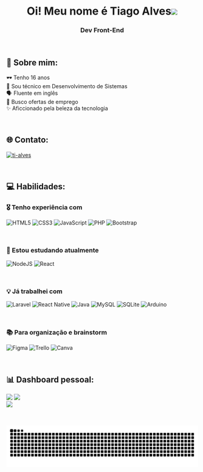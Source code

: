 <h1 align="center">Oi! Meu nome é Tiago Alves<img src="https://raw.githubusercontent.com/iampavangandhi/iampavangandhi/master/gifs/Hi.gif" width="30"></h1>
<h3 align="center">Dev Front-End</h3>

<br>

## 💫 Sobre mim:
🕶️ Tenho 16 anos
<br>
📑 Sou técnico em Desenvolvimento de Sistemas
<br>
🗣️ Fluente em inglês
<br>
🔎 Busco ofertas de emprego
<br>
✨ Aficcionado pela beleza da tecnologia

<br>

## 🌐 Contato:
<!-- [![Instagram](https://img.shields.io/badge/Instagram-%23E4405F.svg?logo=Instagram&logoColor=white)](https://instagram.com/tchaguwu) 
[![LinkedIn](https://img.shields.io/badge/LinkedIn-%230077B5.svg?logo=linkedin&logoColor=white)](https://linkedin.com/in/ti-alves) -->
<p align="left">
  <a href="https://linkedin.com/in/ti-alves" target="blank">
    <img align="center" src="https://raw.githubusercontent.com/rahuldkjain/github-profile-readme-generator/master/src/images/icons/Social/linked-in-alt.svg" alt="ti-alves" height="30" width="40" />
  </a>
</p>

<br>

## 💻 Habilidades: 
### 🎖️ Tenho experiência com
![HTML5](https://img.shields.io/badge/html5-%23E34F26.svg?style=for-the-badge&logo=html5&logoColor=white)
![CSS3](https://img.shields.io/badge/css3-%231572B6.svg?style=for-the-badge&logo=css3&logoColor=white) 
![JavaScript](https://img.shields.io/badge/javascript-%23323330.svg?style=for-the-badge&logo=javascript&logoColor=%23F7DF1E) 
![PHP](https://img.shields.io/badge/php-%23777BB4.svg?style=for-the-badge&logo=php&logoColor=white) 
![Bootstrap](https://img.shields.io/badge/bootstrap-%23563D7C.svg?style=for-the-badge&logo=bootstrap&logoColor=white) 

<br>

### 🚀 Estou estudando atualmente
![NodeJS](https://img.shields.io/badge/node.js-6DA55F?style=for-the-badge&logo=node.js&logoColor=white) 
![React](https://img.shields.io/badge/react-%2320232a.svg?style=for-the-badge&logo=react&logoColor=%2361DAFB) 

<br>
 
 ### 💡 Já trabalhei com
![Laravel](https://img.shields.io/badge/laravel-%23FF2D20.svg?style=for-the-badge&logo=laravel&logoColor=white) 
![React Native](https://img.shields.io/badge/react_native-%2320232a.svg?style=for-the-badge&logo=react&logoColor=%2361DAFB) 
![Java](https://img.shields.io/badge/java-%23ED8B00.svg?style=for-the-badge&logo=java&logoColor=white) 
![MySQL](https://img.shields.io/badge/mysql-%2300f.svg?style=for-the-badge&logo=mysql&logoColor=white) 
![SQLite](https://img.shields.io/badge/sqlite-%2307405e.svg?style=for-the-badge&logo=sqlite&logoColor=white) 
![Arduino](https://img.shields.io/badge/-Arduino-00979D?style=for-the-badge&logo=Arduino&logoColor=white)

<br>

### 📚 Para organização e brainstorm
![Figma](https://img.shields.io/badge/figma-%23F24E1E.svg?style=for-the-badge&logo=figma&logoColor=white) 
![Trello](https://img.shields.io/badge/Trello-%23026AA7.svg?style=for-the-badge&logo=Trello&logoColor=white) 
![Canva](https://img.shields.io/badge/Canva-%2300C4CC.svg?style=for-the-badge&logo=Canva&logoColor=white) 	

<!--  futuramente estarão nas habilidades -->
<!-- ![TypeScript](https://img.shields.io/badge/typescript-%23007ACC.svg?style=for-the-badge&logo=typescript&logoColor=white) -->
<!-- ![Angular](https://img.shields.io/badge/angular-%23DD0031.svg?style=for-the-badge&logo=angular&logoColor=white) -->
<!-- ![Vue.js](https://img.shields.io/badge/vuejs-%2335495e.svg?style=for-the-badge&logo=vuedotjs&logoColor=%234FC08D) -->


<br>

## 📊 Dashboard pessoal:
![](https://github-readme-stats.vercel.app/api?username=Ti-Alves&theme=tokyonight&hide_border=false&include_all_commits=true&count_private=true)
![](https://github-readme-streak-stats.herokuapp.com/?user=Ti-Alves&theme=tokyonight&hide_border=false)<br>
![](https://github-readme-stats.vercel.app/api/top-langs/?username=Ti-Alves&theme=tokyonight&hide_border=false&include_all_commits=true&count_private=true&layout=compact)

<br>
  
![Snake animation](https://github.com/Ti-Alves/Ti-Alves/blob/output/github-contribution-grid-snake.svg)
